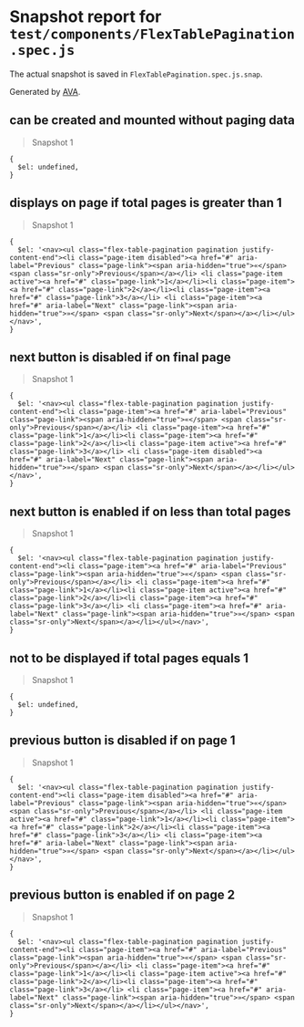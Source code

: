 # Snapshot report for `test/components/FlexTablePagination.spec.js`

The actual snapshot is saved in `FlexTablePagination.spec.js.snap`.

Generated by [AVA](https://ava.li).

## can be created and mounted without paging data

> Snapshot 1

    {
      $el: undefined,
    }

## displays on page if total pages is greater than 1

> Snapshot 1

    {
      $el: '<nav><ul class="flex-table-pagination pagination justify-content-end"><li class="page-item disabled"><a href="#" aria-label="Previous" class="page-link"><span aria-hidden="true">«</span> <span class="sr-only">Previous</span></a></li> <li class="page-item active"><a href="#" class="page-link">1</a></li><li class="page-item"><a href="#" class="page-link">2</a></li><li class="page-item"><a href="#" class="page-link">3</a></li> <li class="page-item"><a href="#" aria-label="Next" class="page-link"><span aria-hidden="true">»</span> <span class="sr-only">Next</span></a></li></ul></nav>',
    }

## next button is disabled if on final page

> Snapshot 1

    {
      $el: '<nav><ul class="flex-table-pagination pagination justify-content-end"><li class="page-item"><a href="#" aria-label="Previous" class="page-link"><span aria-hidden="true">«</span> <span class="sr-only">Previous</span></a></li> <li class="page-item"><a href="#" class="page-link">1</a></li><li class="page-item"><a href="#" class="page-link">2</a></li><li class="page-item active"><a href="#" class="page-link">3</a></li> <li class="page-item disabled"><a href="#" aria-label="Next" class="page-link"><span aria-hidden="true">»</span> <span class="sr-only">Next</span></a></li></ul></nav>',
    }

## next button is enabled if on less than total pages

> Snapshot 1

    {
      $el: '<nav><ul class="flex-table-pagination pagination justify-content-end"><li class="page-item"><a href="#" aria-label="Previous" class="page-link"><span aria-hidden="true">«</span> <span class="sr-only">Previous</span></a></li> <li class="page-item"><a href="#" class="page-link">1</a></li><li class="page-item active"><a href="#" class="page-link">2</a></li><li class="page-item"><a href="#" class="page-link">3</a></li> <li class="page-item"><a href="#" aria-label="Next" class="page-link"><span aria-hidden="true">»</span> <span class="sr-only">Next</span></a></li></ul></nav>',
    }

## not to be displayed if total pages equals 1

> Snapshot 1

    {
      $el: undefined,
    }

## previous button is disabled if on page 1

> Snapshot 1

    {
      $el: '<nav><ul class="flex-table-pagination pagination justify-content-end"><li class="page-item disabled"><a href="#" aria-label="Previous" class="page-link"><span aria-hidden="true">«</span> <span class="sr-only">Previous</span></a></li> <li class="page-item active"><a href="#" class="page-link">1</a></li><li class="page-item"><a href="#" class="page-link">2</a></li><li class="page-item"><a href="#" class="page-link">3</a></li> <li class="page-item"><a href="#" aria-label="Next" class="page-link"><span aria-hidden="true">»</span> <span class="sr-only">Next</span></a></li></ul></nav>',
    }

## previous button is enabled if on page 2

> Snapshot 1

    {
      $el: '<nav><ul class="flex-table-pagination pagination justify-content-end"><li class="page-item"><a href="#" aria-label="Previous" class="page-link"><span aria-hidden="true">«</span> <span class="sr-only">Previous</span></a></li> <li class="page-item"><a href="#" class="page-link">1</a></li><li class="page-item active"><a href="#" class="page-link">2</a></li><li class="page-item"><a href="#" class="page-link">3</a></li> <li class="page-item"><a href="#" aria-label="Next" class="page-link"><span aria-hidden="true">»</span> <span class="sr-only">Next</span></a></li></ul></nav>',
    }
